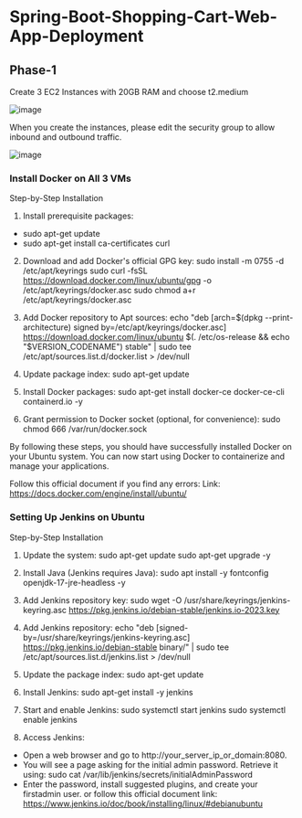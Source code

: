 # Spring-Boot-Shopping-Cart-Web-App-Deployment

## Phase-1

Create 3 EC2 Instances with 20GB RAM and choose t2.medium

![image](https://github.com/RavDas/Spring-Boot-Shopping-Cart-Web-App-Deployment/assets/86109995/d67e8e6a-6bde-4013-afd2-3973457947b6)

When you create the instances, please edit the security group to allow inbound and outbound traffic.

![image](https://github.com/RavDas/Spring-Boot-Shopping-Cart-Web-App-Deployment/assets/86109995/df26d93a-0c09-4552-b27a-8cbf286085a8)

### Install Docker on All 3 VMs

Step-by-Step Installation

1. Install prerequisite packages:
* sudo apt-get update
* sudo apt-get install ca-certificates curl

2. Download and add Docker's official GPG key:
sudo install -m 0755 -d /etc/apt/keyrings
sudo curl -fsSL https://download.docker.com/linux/ubuntu/gpg -o
/etc/apt/keyrings/docker.asc
sudo chmod a+r /etc/apt/keyrings/docker.asc

3. Add Docker repository to Apt sources:
echo "deb [arch=$(dpkg --print-architecture) signed
by=/etc/apt/keyrings/docker.asc]
https://download.docker.com/linux/ubuntu $(. /etc/os-release && echo
"$VERSION_CODENAME") stable" | sudo tee
/etc/apt/sources.list.d/docker.list > /dev/null

4. Update package index:
sudo apt-get update

5. Install Docker packages:
sudo apt-get install docker-ce docker-ce-cli containerd.io -y

6. Grant permission to Docker socket (optional, for convenience):
sudo chmod 666 /var/run/docker.sock

By following these steps, you should have successfully installed Docker on your Ubuntu system. You can now start using Docker to containerize and manage your applications.

Follow this official document if you find any errors: Link: https://docs.docker.com/engine/install/ubuntu/

### Setting Up Jenkins on Ubuntu

Step-by-Step Installation

1. Update the system:
sudo apt-get update
sudo apt-get upgrade -y

2. Install Java (Jenkins requires Java):
sudo apt install -y fontconfig openjdk-17-jre-headless -y

3. Add Jenkins repository key:
sudo wget -O /usr/share/keyrings/jenkins-keyring.asc
https://pkg.jenkins.io/debian-stable/jenkins.io-2023.key

4. Add Jenkins repository:
echo "deb [signed-by=/usr/share/keyrings/jenkins-keyring.asc]
https://pkg.jenkins.io/debian-stable binary/" | sudo tee
/etc/apt/sources.list.d/jenkins.list > /dev/null

5. Update the package index:
sudo apt-get update

6. Install Jenkins:
sudo apt-get install -y jenkins

7. Start and enable Jenkins:
sudo systemctl start jenkins
sudo systemctl enable jenkins

8. Access Jenkins:
- Open a web browser and go to http://your_server_ip_or_domain:8080.
- You will see a page asking for the initial admin password. Retrieve it using: sudo cat /var/lib/jenkins/secrets/initialAdminPassword
- Enter the password, install suggested plugins, and create your firstadmin user. or follow this official document link: https://www.jenkins.io/doc/book/installing/linux/#debianubuntu
